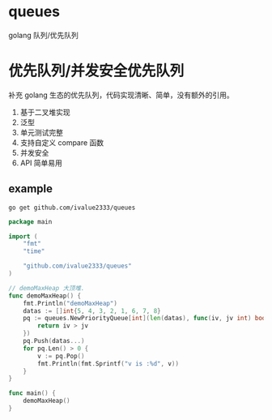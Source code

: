 # queues

golang 队列/优先队列

# 优先队列/并发安全优先队列

补充 golang 生态的优先队列，代码实现清晰、简单，没有额外的引用。

1. 基于二叉堆实现
2. 泛型
3. 单元测试完整
4. 支持自定义 compare 函数
5. 并发安全
6. API 简单易用

## example

```shell
go get github.com/ivalue2333/queues
```

```go
package main

import (
	"fmt"
	"time"

	"github.com/ivalue2333/queues"
)

// demoMaxHeap 大顶堆.
func demoMaxHeap() {
	fmt.Println("demoMaxHeap")
	datas := []int{5, 4, 3, 2, 1, 6, 7, 8}
	pq := queues.NewPriorityQueue[int](len(datas), func(iv, jv int) bool {
		return iv > jv
	})
	pq.Push(datas...)
	for pq.Len() > 0 {
		v := pq.Pop()
		fmt.Println(fmt.Sprintf("v is :%d", v))
	}
}

func main() {
	demoMaxHeap()
}
```


